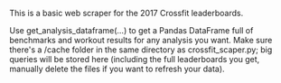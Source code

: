 This is a basic web scraper for the 2017 Crossfit leaderboards.

Use get_analysis_dataframe(...) to get a Pandas DataFrame full of benchmarks and workout results for any analysis you want. 
Make sure there's a /cache folder in the same directory as crossfit_scaper.py; big queries will be stored here (including the full leaderboards you get, manually delete the files if you want to refresh your data).
